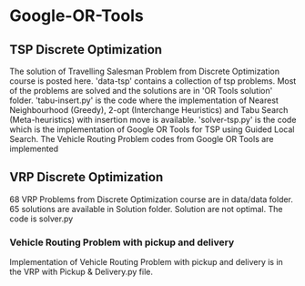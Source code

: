 # Google-OR-Tools
## TSP Discrete Optimization
The solution of Travelling Salesman Problem from Discrete Optimization course is posted here. 'data-tsp' contains a collection of tsp problems. Most of the problems are solved and the solutions are in 'OR Tools solution' folder. 
'tabu-insert.py' is the code where the implementation of Nearest Neighbourhood (Greedy), 2-opt (Interchange Heuristics) and Tabu Search (Meta-heuristics) with insertion move is available. 
'solver-tsp.py' is the code which is the implementation of Google OR Tools for TSP using Guided Local Search.
The Vehicle Routing Problem codes from Google OR Tools are implemented
## VRP Discrete Optimization
68 VRP Problems from Discrete Optimization course are in data/data folder. 65 solutions are available in Solution folder. Solution are not optimal. The code is solver.py
### Vehicle Routing Problem with pickup and delivery
Implementation of Vehicle Routing Problem with pickup and delivery is in the VRP with Pickup & Delivery.py file.
